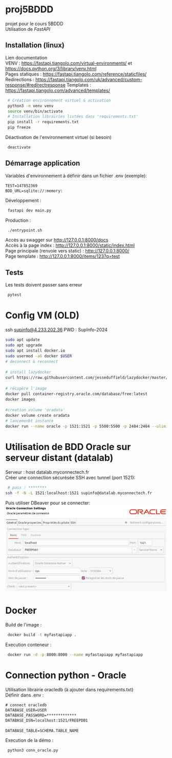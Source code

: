 # proj5BDDD

projet pour le cours 5BDDD  
Utilisation de _FastAPI_

## Installation (linux)
Lien documentation  
VENV : https://fastapi.tiangolo.com/virtual-environments/ et https://docs.python.org/3/library/venv.html  
Pages statiques : https://fastapi.tiangolo.com/reference/staticfiles/  
Redirections : https://fastapi.tiangolo.com/uk/advanced/custom-response/#redirectresponse
Templates : https://fastapi.tiangolo.com/advanced/templates/  

```bash
 # Création environnement virtuel & activation
 python3 -m venv venv
 source venv/bin/activate
 # Installation librairies listées dans 'requirements.txt'
 pip install -r requirements.txt
 pip freeze
```

Déactivation de l'environnement virtuel (si besoin)
```bash
 deactivate 
```

## Démarrage application

Variables d'environnement à définir dans un fichier .env (exemple): 
```text
TEST=147852369
BDD_URL=sqlite://:memory:
```

Développement :
```bash
 fastapi dev main.py
```
Production : 
```bash
 ./entrypoint.sh
```

Accès au swagger sur http://127.0.0.1:8000/docs  
Accès à la page index : http://127.0.0.1:8000/static/index.html  
Page principale (renvoie vers static) : http://127.0.0.1:8000/  
Page template : http://127.0.0.1:8000/items/123?q=test  

## Tests
Les tests doivent passer sans erreur
```bash
 pytest
```

# Config VM (OLD)
ssh supinfo@4.233.202.36
PWD : SupInfo-2024
```bash
sudo apt update
sudo apt upgrade
sudo apt install docker.io
sudo usermod -aG docker $USER
# deconnect & reconnect

# install lazydocker
curl https://raw.githubusercontent.com/jesseduffield/lazydocker/master/scripts/install_update_linux.sh | bash

# récupère l'image
docker pull container-registry.oracle.com/database/free:latest
docker images

#creation volume 'oradata'
docker volume create oradata
# lancemenbt instance
docker run --name oracle -p 1521:1521 -p 5500:5500 -p 2484:2484 --ulimit nofile=1024:65536 --ulimit nproc=2047:16384 --ulimit stack=10485760:33554432 --ulimit memlock=3221225472 -e ORACLE_PWD=SUPINFO2024 -e ORACLE_EDITION=standard -e ENABLE_TCPS=true -v oradata:/opt/oracle/oradata container-registry.oracle.com/database/free:latest
```

# Utilisation de BDD Oracle sur serveur distant (datalab)
Serveur : host datalab.myconnectech.fr  
Créer une connection sécurésée SSH avec tunnel (port 1521):
```bash
 # pass : ********
ssh -f -N -L 1521:localhost:1521 supinfo@datalab.myconnectech.fr
```
Puis utiliser DBeaver pour se connecter:
![static/img.png](static/img.png)


# Docker
Build de l'image : 
```bash
 docker build -t myfastapiapp .
```

Execution conteneur :
```bash
 docker run -d -p 8000:8000 --name myfastapiapp myfastapiapp
```

# Connection python - Oracle
Utilisation librairie oracledb (à ajouter dans requirements.txt)  
Définir dans .env :
```text
# connect oracledb
DATABASE_USER=USER
DATABASE_PASSWORD=*************
DATABASE_DSN=localhost:1521/FREEPDB1

DATABASE_TABLE=SCHEMA.TABLE_NAME
```
Execution de la démo :
```bash
 python3 conn_oracle.py 
```

